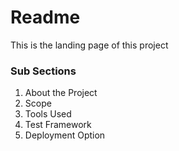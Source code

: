<html><h1>Readme</h1></html>
<p>This is the landing page of this project</p>

<h3>Sub Sections</h3>
<ol>
<li>About the Project</li>
<li>Scope</li>
<li>Tools Used</li>
<li>Test Framework</li>
<li>Deployment Option</li></ol>

